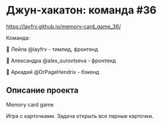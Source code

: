 # Джун-хакатон: команда #36

https://layfrv.github.io/memory-card_game_36/

Команда:

🔸 Лейла @layfrv - тимлид, фронтенд

🔸 Александра @alex_surovtseva - фронтенд

🔸 Аркадий @DrPageHendrix - бэкенд

## Описание проекта

Memory card game

Игра с карточками. Задача открыть все парные карточки.